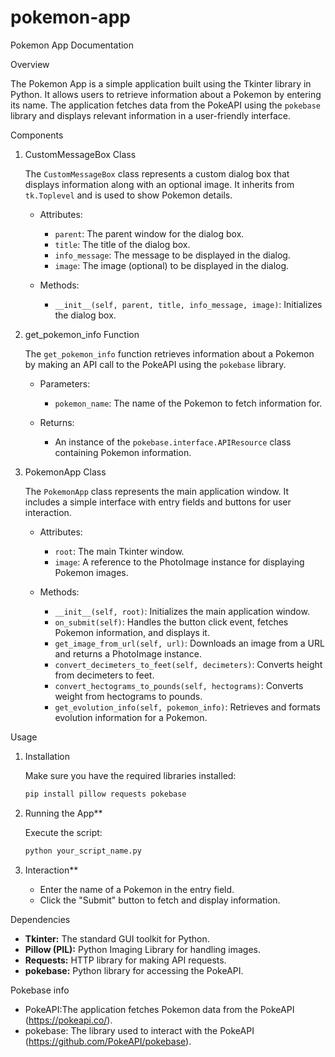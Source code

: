 # pokemon-app
Pokemon App Documentation

Overview

The Pokemon App is a simple application built using the Tkinter library in Python. It allows users to retrieve information about a Pokemon by entering its name. The application fetches data from the PokeAPI using the `pokebase` library and displays relevant information in a user-friendly interface.

 Components

1. CustomMessageBox Class

   The `CustomMessageBox` class represents a custom dialog box that displays information along with an optional image. It inherits from `tk.Toplevel` and is used to show Pokemon details.

   - Attributes:
     - `parent`: The parent window for the dialog box.
     - `title`: The title of the dialog box.
     - `info_message`: The message to be displayed in the dialog.
     - `image`: The image (optional) to be displayed in the dialog.

   - Methods:
     - `__init__(self, parent, title, info_message, image)`: Initializes the dialog box.
  
2. get_pokemon_info Function

   The `get_pokemon_info` function retrieves information about a Pokemon by making an API call to the PokeAPI using the `pokebase` library.

   - Parameters:
     - `pokemon_name`: The name of the Pokemon to fetch information for.

   - Returns:
     - An instance of the `pokebase.interface.APIResource` class containing Pokemon information.
      
3. PokemonApp Class

   The `PokemonApp` class represents the main application window. It includes a simple interface with entry fields and buttons for user interaction.

   - Attributes:
     - `root`: The main Tkinter window.
     - `image`: A reference to the PhotoImage instance for displaying Pokemon images.
   
   - Methods:
     - `__init__(self, root)`: Initializes the main application window.
     - `on_submit(self)`: Handles the button click event, fetches Pokemon information, and displays it.
     - `get_image_from_url(self, url)`: Downloads an image from a URL and returns a PhotoImage instance.
     - `convert_decimeters_to_feet(self, decimeters)`: Converts height from decimeters to feet.
     - `convert_hectograms_to_pounds(self, hectograms)`: Converts weight from hectograms to pounds.
     - `get_evolution_info(self, pokemon_info)`: Retrieves and formats evolution information for a Pokemon.

Usage

1. Installation

   Make sure you have the required libraries installed:

   ```bash
   pip install pillow requests pokebase
   ```

2. Running the App**

   Execute the script:

   ```bash
   python your_script_name.py
   ```

3. Interaction**

   - Enter the name of a Pokemon in the entry field.
   - Click the "Submit" button to fetch and display information.

Dependencies

- **Tkinter:** The standard GUI toolkit for Python.
- **Pillow (PIL):** Python Imaging Library for handling images.
- **Requests:** HTTP library for making API requests.
- **pokebase:** Python library for accessing the PokeAPI.

Pokebase info

- PokeAPI:The application fetches Pokemon data from the PokeAPI (https://pokeapi.co/).
- pokebase: The library used to interact with the PokeAPI (https://github.com/PokeAPI/pokebase).
